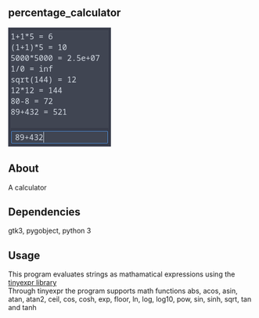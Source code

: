 ## percentage_calculator  
![screenshot.png](https://github.com/aussie114/calculator/blob/master/data/screenshot.png)  
## About  
A calculator  
## Dependencies  
gtk3, pygobject, python 3  
## Usage 
This program evaluates strings as mathamatical expressions using the [tinyexpr library](https://github.com/codeplea/tinyexpr)  
Through tinyexpr the program supports math functions abs, acos, asin, atan, atan2, ceil, cos, cosh, exp, floor, ln, log, log10, pow, sin, sinh, sqrt, tan and tanh
